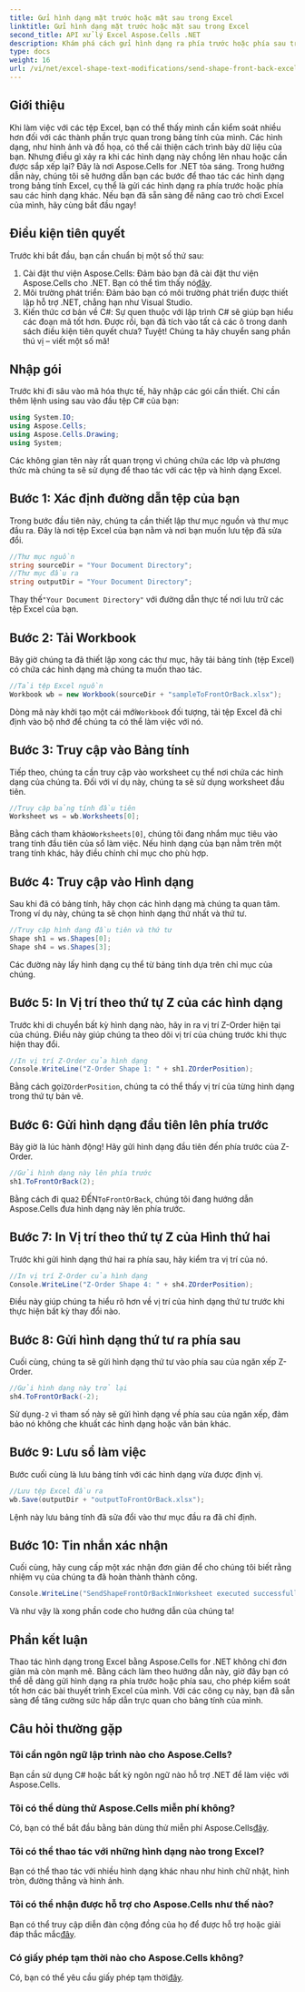 ```yaml
---
title: Gửi hình dạng mặt trước hoặc mặt sau trong Excel
linktitle: Gửi hình dạng mặt trước hoặc mặt sau trong Excel
second_title: API xử lý Excel Aspose.Cells .NET
description: Khám phá cách gửi hình dạng ra phía trước hoặc phía sau trong Excel bằng Aspose.Cells cho .NET. Hướng dẫn này cung cấp hướng dẫn từng bước với các mẹo.
type: docs
weight: 16
url: /vi/net/excel-shape-text-modifications/send-shape-front-back-excel/
---
```

## Giới thiệu
Khi làm việc với các tệp Excel, bạn có thể thấy mình cần kiểm soát nhiều hơn đối với các thành phần trực quan trong bảng tính của mình. Các hình dạng, như hình ảnh và đồ họa, có thể cải thiện cách trình bày dữ liệu của bạn. Nhưng điều gì xảy ra khi các hình dạng này chồng lên nhau hoặc cần được sắp xếp lại? Đây là nơi Aspose.Cells for .NET tỏa sáng. Trong hướng dẫn này, chúng tôi sẽ hướng dẫn bạn các bước để thao tác các hình dạng trong bảng tính Excel, cụ thể là gửi các hình dạng ra phía trước hoặc phía sau các hình dạng khác. Nếu bạn đã sẵn sàng để nâng cao trò chơi Excel của mình, hãy cùng bắt đầu ngay!
## Điều kiện tiên quyết
Trước khi bắt đầu, bạn cần chuẩn bị một số thứ sau:
1.  Cài đặt thư viện Aspose.Cells: Đảm bảo bạn đã cài đặt thư viện Aspose.Cells cho .NET. Bạn có thể tìm thấy nó[đây](https://releases.aspose.com/cells/net/).
2. Môi trường phát triển: Đảm bảo bạn có môi trường phát triển được thiết lập hỗ trợ .NET, chẳng hạn như Visual Studio.
3. Kiến thức cơ bản về C#: Sự quen thuộc với lập trình C# sẽ giúp bạn hiểu các đoạn mã tốt hơn.
Được rồi, bạn đã tích vào tất cả các ô trong danh sách điều kiện tiên quyết chưa? Tuyệt! Chúng ta hãy chuyển sang phần thú vị – viết một số mã!
## Nhập gói
Trước khi đi sâu vào mã hóa thực tế, hãy nhập các gói cần thiết. Chỉ cần thêm lệnh using sau vào đầu tệp C# của bạn:
```csharp
using System.IO;
using Aspose.Cells;
using Aspose.Cells.Drawing;
using System;
```
Các không gian tên này rất quan trọng vì chúng chứa các lớp và phương thức mà chúng ta sẽ sử dụng để thao tác với các tệp và hình dạng Excel.
## Bước 1: Xác định đường dẫn tệp của bạn
Trong bước đầu tiên này, chúng ta cần thiết lập thư mục nguồn và thư mục đầu ra. Đây là nơi tệp Excel của bạn nằm và nơi bạn muốn lưu tệp đã sửa đổi.
```csharp
//Thư mục nguồn
string sourceDir = "Your Document Directory";
//Thư mục đầu ra
string outputDir = "Your Document Directory";
```
 Thay thế`"Your Document Directory"` với đường dẫn thực tế nơi lưu trữ các tệp Excel của bạn.
## Bước 2: Tải Workbook
Bây giờ chúng ta đã thiết lập xong các thư mục, hãy tải bảng tính (tệp Excel) có chứa các hình dạng mà chúng ta muốn thao tác.
```csharp
//Tải tệp Excel nguồn
Workbook wb = new Workbook(sourceDir + "sampleToFrontOrBack.xlsx");
```
 Dòng mã này khởi tạo một cái mới`Workbook` đối tượng, tải tệp Excel đã chỉ định vào bộ nhớ để chúng ta có thể làm việc với nó.
## Bước 3: Truy cập vào Bảng tính 
Tiếp theo, chúng ta cần truy cập vào worksheet cụ thể nơi chứa các hình dạng của chúng ta. Đối với ví dụ này, chúng ta sẽ sử dụng worksheet đầu tiên.
```csharp
//Truy cập bảng tính đầu tiên
Worksheet ws = wb.Worksheets[0];
```
 Bằng cách tham khảo`Worksheets[0]`, chúng tôi đang nhắm mục tiêu vào trang tính đầu tiên của sổ làm việc. Nếu hình dạng của bạn nằm trên một trang tính khác, hãy điều chỉnh chỉ mục cho phù hợp.
## Bước 4: Truy cập vào Hình dạng
Sau khi đã có bảng tính, hãy chọn các hình dạng mà chúng ta quan tâm. Trong ví dụ này, chúng ta sẽ chọn hình dạng thứ nhất và thứ tư.
```csharp
//Truy cập hình dạng đầu tiên và thứ tư
Shape sh1 = ws.Shapes[0];
Shape sh4 = ws.Shapes[3];
```
Các đường này lấy hình dạng cụ thể từ bảng tính dựa trên chỉ mục của chúng.
## Bước 5: In Vị trí theo thứ tự Z của các hình dạng
Trước khi di chuyển bất kỳ hình dạng nào, hãy in ra vị trí Z-Order hiện tại của chúng. Điều này giúp chúng ta theo dõi vị trí của chúng trước khi thực hiện thay đổi.
```csharp
//In vị trí Z-Order của hình dạng
Console.WriteLine("Z-Order Shape 1: " + sh1.ZOrderPosition);
```
 Bằng cách gọi`ZOrderPosition`, chúng ta có thể thấy vị trí của từng hình dạng trong thứ tự bản vẽ.
## Bước 6: Gửi hình dạng đầu tiên lên phía trước
Bây giờ là lúc hành động! Hãy gửi hình dạng đầu tiên đến phía trước của Z-Order.
```csharp
//Gửi hình dạng này lên phía trước
sh1.ToFrontOrBack(2);
```
 Bằng cách đi qua`2` ĐẾN`ToFrontOrBack`, chúng tôi đang hướng dẫn Aspose.Cells đưa hình dạng này lên phía trước. 
## Bước 7: In Vị trí theo thứ tự Z của Hình thứ hai
Trước khi gửi hình dạng thứ hai ra phía sau, hãy kiểm tra vị trí của nó.
```csharp
//In vị trí Z-Order của hình dạng
Console.WriteLine("Z-Order Shape 4: " + sh4.ZOrderPosition);
```
Điều này giúp chúng ta hiểu rõ hơn về vị trí của hình dạng thứ tư trước khi thực hiện bất kỳ thay đổi nào.
## Bước 8: Gửi hình dạng thứ tư ra phía sau
Cuối cùng, chúng ta sẽ gửi hình dạng thứ tư vào phía sau của ngăn xếp Z-Order.
```csharp
//Gửi hình dạng này trở lại
sh4.ToFrontOrBack(-2);
```
 Sử dụng`-2` vì tham số này sẽ gửi hình dạng về phía sau của ngăn xếp, đảm bảo nó không che khuất các hình dạng hoặc văn bản khác.
## Bước 9: Lưu sổ làm việc 
Bước cuối cùng là lưu bảng tính với các hình dạng vừa được định vị.
```csharp
//Lưu tệp Excel đầu ra
wb.Save(outputDir + "outputToFrontOrBack.xlsx");
```
Lệnh này lưu bảng tính đã sửa đổi vào thư mục đầu ra đã chỉ định.
## Bước 10: Tin nhắn xác nhận
Cuối cùng, hãy cung cấp một xác nhận đơn giản để cho chúng tôi biết rằng nhiệm vụ của chúng ta đã hoàn thành thành công.
```csharp
Console.WriteLine("SendShapeFrontOrBackInWorksheet executed successfully.\r\n");
```
Và như vậy là xong phần code cho hướng dẫn của chúng ta!
## Phần kết luận
Thao tác hình dạng trong Excel bằng Aspose.Cells for .NET không chỉ đơn giản mà còn mạnh mẽ. Bằng cách làm theo hướng dẫn này, giờ đây bạn có thể dễ dàng gửi hình dạng ra phía trước hoặc phía sau, cho phép kiểm soát tốt hơn các bài thuyết trình Excel của mình. Với các công cụ này, bạn đã sẵn sàng để tăng cường sức hấp dẫn trực quan cho bảng tính của mình.
## Câu hỏi thường gặp
### Tôi cần ngôn ngữ lập trình nào cho Aspose.Cells?  
Bạn cần sử dụng C# hoặc bất kỳ ngôn ngữ nào hỗ trợ .NET để làm việc với Aspose.Cells.
### Tôi có thể dùng thử Aspose.Cells miễn phí không?  
 Có, bạn có thể bắt đầu bằng bản dùng thử miễn phí Aspose.Cells[đây](https://releases.aspose.com/).
### Tôi có thể thao tác với những hình dạng nào trong Excel?  
Bạn có thể thao tác với nhiều hình dạng khác nhau như hình chữ nhật, hình tròn, đường thẳng và hình ảnh.
### Tôi có thể nhận được hỗ trợ cho Aspose.Cells như thế nào?  
 Bạn có thể truy cập diễn đàn cộng đồng của họ để được hỗ trợ hoặc giải đáp thắc mắc[đây](https://forum.aspose.com/c/cells/9).
### Có giấy phép tạm thời nào cho Aspose.Cells không?  
 Có, bạn có thể yêu cầu giấy phép tạm thời[đây](https://purchase.aspose.com/temporary-license/).